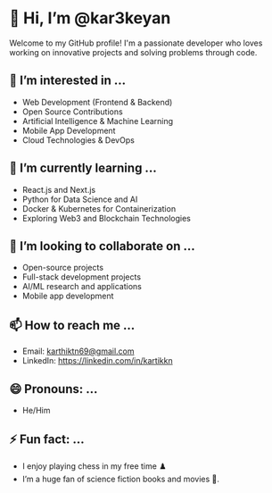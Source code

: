 # 👋 Hi, I’m @kar3keyan

Welcome to my GitHub profile! I'm a passionate developer who loves working on innovative projects and solving problems through code.

## 👀 I’m interested in ...
- Web Development (Frontend & Backend)
- Open Source Contributions
- Artificial Intelligence & Machine Learning
- Mobile App Development
- Cloud Technologies & DevOps

## 🌱 I’m currently learning ...
- React.js and Next.js
- Python for Data Science and AI
- Docker & Kubernetes for Containerization
- Exploring Web3 and Blockchain Technologies

## 💞️ I’m looking to collaborate on ...
- Open-source projects
- Full-stack development projects
- AI/ML research and applications
- Mobile app development

## 📫 How to reach me ...
- Email: karthiktn69@gmail.com
- LinkedIn: https://linkedin.com/in/kartikkn

## 😄 Pronouns: ...
- He/Him

## ⚡ Fun fact: ...
- I enjoy playing chess in my free time ♟️
- I’m a huge fan of science fiction books and movies 🚀.

<!---
kar3keyan/kar3keyan is a ✨ special ✨ repository because its `README.md` (this file) appears on your GitHub profile.
You can click the Preview link to take a look at your changes.
--->
